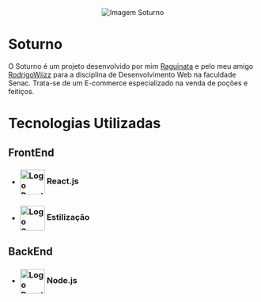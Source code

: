 <div align="center">
  <img src="https://i.imgur.com/oUb55AW.png" alt="Imagem Soturno" />
</div>

<h1>Soturno</h1>

O Soturno é um projeto desenvolvido por mim [Raguinata](https://github.com/Raguinata) e pelo meu amigo [RodrigoWiizz](https://github.com/RodrigoWiizz) para a disciplina de Desenvolvimento Web na faculdade Senac. Trata-se de um E-commerce especializado na venda de poções e feitiços.

<h1>Tecnologias Utilizadas</h1>

  ## FrontEnd
  - <h3><img width="50" alt="Logo React" src="https://i.imgur.com/0u6L2DH.png" align="center"/> React.js</h3>
  - <h3><img width="50" alt="Logo Sass" src="https://i.imgur.com/H86Ucij.png" align="center"/> Estilização</h3>

  ## BackEnd
  - <h3><img width="50" alt="Logo React" src="https://i.imgur.com/SECFfH4.png" align="center"/> Node.js</h3>



